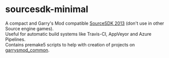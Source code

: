 # sourcesdk-minimal

A compact and Garry's Mod compatible [SourceSDK 2013][1] (don't use in other Source engine games).  
Useful for automatic build systems like Travis-CI, AppVeyor and Azure Pipelines.  
Contains premake5 scripts to help with creation of projects on [garrysmod_common][2].

  [1]: https://github.com/ValveSoftware/source-sdk-2013
  [2]: https://github.com/dankmolot/garrysmod_common
